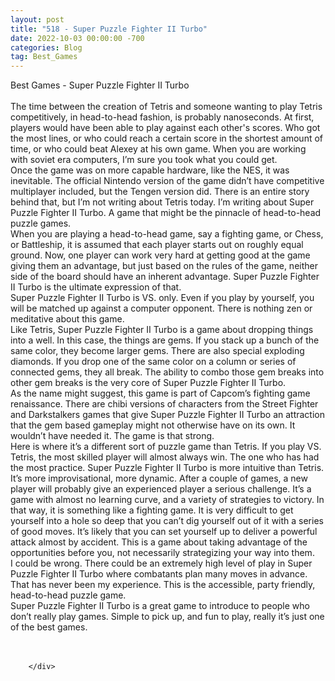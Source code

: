 ```yaml
---
layout: post
title: "518 - Super Puzzle Fighter II Turbo"
date: 2022-10-03 00:00:00 -700
categories: Blog
tag: Best_Games
---
```


<div class="blog-content">
				<div class="paragraph"><span><span>Best Games - Super Puzzle Fighter II Turbo</span></span><br><span></span><br><span><span>The time between the creation of Tetris and someone wanting to play Tetris competitively, in head-to-head fashion, is probably nanoseconds. At first, players would have been able to play against each other's scores. Who got the most lines, or who could reach a certain score in the shortest amount of time, or who could beat Alexey at his own game. When you are working with soviet era computers, I&rsquo;m sure you took what you could get.</span></span><br><span></span><span><span>Once the game was on more capable hardware, like the NES, it was inevitable. The official Nintendo version of the game didn&rsquo;t have competitive multiplayer included, but the Tengen version did. There is an entire story behind that, but I&rsquo;m not writing about Tetris today. I&rsquo;m writing about Super Puzzle Fighter II Turbo. A game that might be the pinnacle of head-to-head puzzle games.</span></span><br><span></span><span><span>When you are playing a head-to-head game, say a fighting game, or Chess, or Battleship, it is assumed that each player starts out on roughly equal ground. Now, one player can work very hard at getting good at the game giving them an advantage, but just based on the rules of the game, neither side of the board should have an inherent advantage. Super Puzzle Fighter II Turbo is the ultimate expression of that.</span></span><br><span></span><span><span>Super Puzzle Fighter II Turbo is VS. only. Even if you play by yourself, you will be matched up against a computer opponent. There is nothing zen or meditative about this game.</span></span><br><span></span><span><span>Like Tetris, Super Puzzle Fighter II Turbo is a game about dropping things into a well. In this case, the things are gems. If you stack up a bunch of the same color, they become larger gems. There are also special exploding diamonds. If you drop one of the same color on a column or series of connected gems, they all break. The ability to combo those gem breaks into other gem breaks is the very core of Super Puzzle Fighter II Turbo.</span></span><br><span></span><span><span>As the name might suggest, this game is part of Capcom&rsquo;s fighting game renaissance. There are chibi versions of characters from the Street Fighter and Darkstalkers games that give Super Puzzle Fighter II Turbo an attraction that the gem based gameplay might not otherwise have on its own. It wouldn&rsquo;t have needed it. The game is that strong.</span></span><br><span></span><span><span>Here is where it&rsquo;s a different sort of puzzle game than Tetris. If you play VS. Tetris, the most skilled player will almost always win. The one who has had the most practice. Super Puzzle Fighter II Turbo is more intuitive than Tetris. It&rsquo;s more improvisational, more dynamic. After a couple of games, a new player will probably give an experienced player a serious challenge. It&rsquo;s a game with almost no learning curve, and a variety of strategies to victory. In that way, it is something like a fighting game. It is very difficult to get yourself into a hole so deep that you can&rsquo;t dig yourself out of it with a series of good moves. It&rsquo;s likely that you can set yourself up to deliver a powerful attack almost by accident. This is a game about taking advantage of the opportunities before you, not necessarily strategizing your way into them.</span></span><br><span></span><span><span>I could be wrong. There could be an extremely high level of play in Super Puzzle Fighter II Turbo where combatants plan many moves in advance. That has never been my experience. This is the accessible, party friendly, head-to-head puzzle game.&nbsp;</span></span><br><span></span><span><span>Super Puzzle Fighter II Turbo is a great game to introduce to people who don&rsquo;t really play games. Simple to pick up, and fun to play, really it&rsquo;s just one of the best games.</span></span><br><span></span><br>&#8203;</div>

		</div>
        